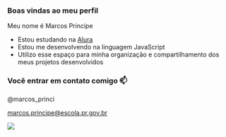 ### Boas vindas ao meu perfil 

Meu nome é Marcos Principe

- Estou estudando na [Alura](https.alura.com.br)
- Estou me desenvolvendo na linguagem JavaScript
- Utilizo esse espaço para minha organização e compartilhamento dos meus projetos desenvolvidos

### Você entrar em contato comigo 📫

@marcos_princi

marcos.principe@escola.pr.gov.br

![](https://media.tenor.com/Bi7xs7i4R7IAAAAd/the-chosen-jesus.gif)
